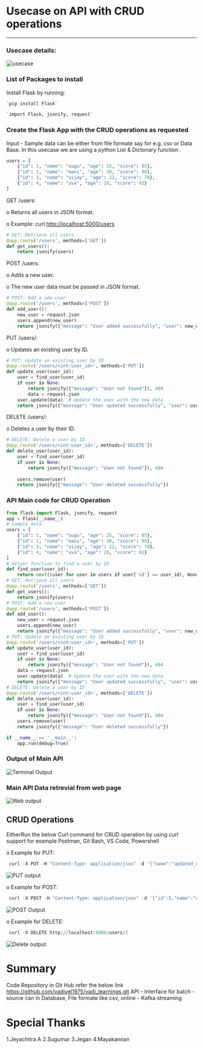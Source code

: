
 # Usecase on API with CRUD operations
---

### Usecase details: 
![usecase](./Snapshots/CaseStudy.jpg)

### List of Packages to install	
  Install Flask by running:  
  ```Python
`pip install Flask`

`import Flask, jsonify, request`
```

### Create the Flask App with the CRUD operations as requested

Input - Sample data can be either from file formate say for e.g. csv or Data Base. In this usecase we are using a python List & Dictonary function .

```Python
users = [
    {"id": 1, "name": "sugu", "age": 25, "score": 85},
    {"id": 2, "name": "mani", "age": 30, "score": 90},
    {"id": 3, "name": "vijay", "age": 22, "score": 78},
    {"id": 4, "name": "uva", "age": 28, "score": 92}
]
```
GET /users:

o	Returns all users in JSON format.

o	Example: curl <http://localhost:5000/users>

```Python
# GET: Retrieve all users
@app.route('/users', methods=['GET'])
def get_users():
    return jsonify(users)
```
POST /users:

o	Adds a new user.

o	The new user data must be passed in JSON format.

```Python
# POST: Add a new user
@app.route('/users', methods=['POST'])
def add_user():
    new_user = request.json
    users.append(new_user)
    return jsonify({"message": "User added successfully", "user": new_user}), 201
```
PUT /users/<id>:

o	Updates an existing user by ID.
```Python
# PUT: Update an existing user by ID
@app.route('/users/<int:user_id>', methods=['PUT'])
def update_user(user_id):
    user = find_user(user_id)
    if user is None:
        return jsonify({"message": "User not found"}), 404
        data = request.json
    user.update(data)  # Update the user with the new data
    return jsonify({"message": "User updated successfully", "user": user})

```

DELETE /users/<id>:

o	Deletes a user by their ID.

```Python 
# DELETE: Delete a user by ID
@app.route('/users/<int:user_id>', methods=['DELETE'])
def delete_user(user_id):
    user = find_user(user_id)
    if user is None:
        return jsonify({"message": "User not found"}), 404
    
    users.remove(user)
    return jsonify({"message": "User deleted successfully"})
 ```

### API Main code for CRUD Operation

```Python
from flask import Flask, jsonify, request
app = Flask(__name__)
# Sample data
users = [
    {"id": 1, "name": "sugu", "age": 25, "score": 85},
    {"id": 2, "name": "mani", "age": 30, "score": 90},
    {"id": 3, "name": "vijay", "age": 22, "score": 78},
    {"id": 4, "name": "uva", "age": 28, "score": 92}
]
# Helper function to find a user by ID
def find_user(user_id):
    return next((user for user in users if user['id'] == user_id), None)
# GET: Retrieve all users
@app.route('/users', methods=['GET'])
def get_users():
    return jsonify(users)
# POST: Add a new user
@app.route('/users', methods=['POST'])
def add_user():
    new_user = request.json
    users.append(new_user)
    return jsonify({"message": "User added successfully", "user": new_user}), 201
# PUT: Update an existing user by ID
@app.route('/users/<int:user_id>', methods=['PUT'])
def update_user(user_id):
    user = find_user(user_id)
    if user is None:
        return jsonify({"message": "User not found"}), 404 
    data = request.json
    user.update(data)  # Update the user with the new data
    return jsonify({"message": "User updated successfully", "user": user})
# DELETE: Delete a user by ID
@app.route('/users/<int:user_id>', methods=['DELETE'])
def delete_user(user_id):
    user = find_user(user_id)
    if user is None:
        return jsonify({"message": "User not found"}), 404    
    users.remove(user)
    return jsonify({"message": "User deleted successfully"})

if __name__ == '__main__':
    app.run(debug=True)

```

### Output of Main API

![Terminal Output](./Snapshots/Api_Main_output.jpg)

### Main API Data retrevial from web page

![Web output](./Snapshots/Main%20Web%20Output.jpg)

## CRUD Operations

EitherRun the below Curl command for CRUD operation by using curl support for example Postman, Git Bash, VS Code, Powershell

o	Example for PUT:
```Python
 curl -X PUT -H "Content-Type: application/json" -d '{"name":"updated_user","age":29}' http://localhost:5000/users/1
 ```
![PUT output](/Snapshots/PUT%20Output.jpg)

o	Example for POST:
```Python
 curl -X POST -H "Content-Type: application/json" -d '{"id":5,"name":"new_user","age":26,"score":88}' http://localhost:5000/users
 ```
 ![POST Output](,/Snapshots/POST%20output.jpg)

o	Example for DELETE: 
```Python
 curl -X DELETE http://localhost:5000/users/2
```
![Delete output](./Snapshots/Delete%20output.jpg)
# Summary 

Code Repository in Git Hub refer the below link
<https://github.com/vadivel1975/vadi_learnings.git> 
API - Interface for batch - source can in Database, File formate like csv, online - Kafka streaming
# Special Thanks
1.Jeyachitra A
2.Sugumar
3.Jegan
4.Mayakannan

